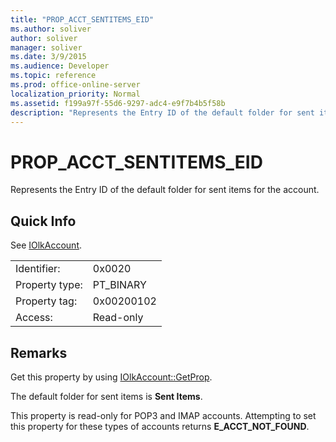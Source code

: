 ```yaml
---
title: "PROP_ACCT_SENTITEMS_EID"
ms.author: soliver
author: soliver
manager: soliver
ms.date: 3/9/2015
ms.audience: Developer
ms.topic: reference
ms.prod: office-online-server
localization_priority: Normal
ms.assetid: f199a97f-55d6-9297-adc4-e9f7b4b5f58b
description: "Represents the Entry ID of the default folder for sent items for the account."
---
```


# PROP_ACCT_SENTITEMS_EID

Represents the Entry ID of the default folder for sent items for the account. 
  
## Quick Info

See [IOlkAccount](iolkaccount.md).
  
|||
|:-----|:-----|
|Identifier:  <br/> |0x0020  <br/> |
|Property type:  <br/> |PT_BINARY  <br/> |
|Property tag:  <br/> |0x00200102  <br/> |
|Access:  <br/> |Read-only  <br/> |
   
## Remarks

Get this property by using [IOlkAccount::GetProp](iolkaccount-getprop.md).
  
The default folder for sent items is **Sent Items**.
  
This property is read-only for POP3 and IMAP accounts. Attempting to set this property for these types of accounts returns **E_ACCT_NOT_FOUND**. 
  

